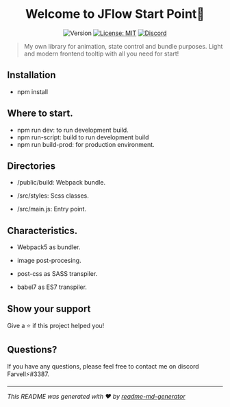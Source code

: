 <h1 align="center">Welcome to JFlow Start Point👋</h1>
<p align="center">
  <img alt="Version" src="https://img.shields.io/badge/version-1.0.3-blue.svg?cacheSeconds=2592000" />
  <a href="#" target="_blank"><img alt="License: MIT" src="https://img.shields.io/badge/License-MIT-green.svg" /></a>
<a href="https://discord.gg/tpNtcJHw" target="_blank"><img src="https://img.shields.io/badge/discord-online-brightgreen.svg" alt="Discord"/></a>
</p>

> My own library for animation, state control and bundle purposes. Light and modern frontend tooltip with all you need for start!

## Installation

- npm install


## Where to start.

- npm run dev: to run development build.
- npm run-script: build to run development build 
- npm run build-prod: for production environment.


## Directories

- /public/build: Webpack bundle.

- /src/styles: Scss classes.

- /src/main.js: Entry point.


## Characteristics.

- Webpack5 as bundler.

- image post-procesing.

- post-css as SASS transpiler.

- babel7 as ES7 transpiler.


## Show your support

Give a ⭐️ if this project helped you!

## Questions?

If you have any questions, please feel free to contact me on discord Farvell⚡#3387.

***
_This README was generated with ❤️ by [readme-md-generator](https://github.com/kefranabg/readme-md-generator)_
